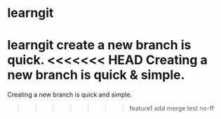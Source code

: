 # learngit
learngit
create a new branch is quick.
<<<<<<< HEAD
Creating a new branch is quick & simple.
=======
Creating a new branch is quick and simple.
>>>>>>> feature1
add merge
test no-ff
